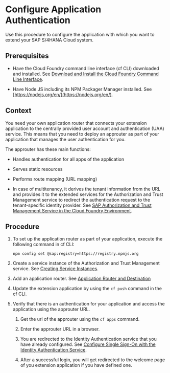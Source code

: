 <!-- loio0926369928ce4e89ac22c847e4a51662 -->

# Configure Application Authentication

Use this procedure to configure the application with which you want to extend your SAP S/4HANA Cloud system.



<a name="loio0926369928ce4e89ac22c847e4a51662__prereq_yzf_wb1_mdb"/>

## Prerequisites

-   Have the Cloud Foundry command line interface \(cf CLI\) downloaded and installed. See [Download and Install the Cloud Foundry Command Line Interface](../50-administration-and-ops/Download_and_Install_the_Cloud_Foundry_Command_Line_Interface_4ef907a.md).

-   Have Node.JS including its NPM Packager Manager installed. See [https://nodejs.org/en/](https://nodejs.org/en/).




<a name="loio0926369928ce4e89ac22c847e4a51662__context_z53_tvb_b2b"/>

## Context

You need your own application router that connects your extension application to the centrally provided user account and authentication \(UAA\) service. This means that you need to deploy an approuter as part of your application that manages the user authentication for you.

The approuter has these main functions:

-   Handles authentication for all apps of the application

-   Serves static resources

-   Performs route mapping \(URL mapping\)

-   In case of multitenancy, it derives the tenant information from the URL and provides it to the extended services for the Authorization and Trust Management service to redirect the authentication request to the tenant-specific identity provider. See [SAP Authorization and Trust Management Service in the Cloud Foundry Environment](../60-security/SAP_Authorization_and_Trust_Management_Service_in_the_Cloud_Foundry_Environment_6373bb7.md).




<a name="loio0926369928ce4e89ac22c847e4a51662__steps_os3_tvb_b2b"/>

## Procedure

1.  To set up the application router as part of your application, execute the following command in cf CLI:

    ```
    npm config set @sap:registry=https://registry.npmjs.org
    ```

2.  Create a service instance of the Authorization and Trust Management service. See [Creating Service Instances](../30-development/Creating_Service_Instances_8221b74.md).

3.  Add an application router. See [Application Router and Destination](https://help.sap.com/viewer/65de2977205c403bbc107264b8eccf4b/Cloud/en-US/3cc788ebc00e40a091505c6b3fa485e7.html)

4.  Update the extension application by using the `cf push` command in the cf CLI.

5.  Verify that there is an authentication for your application and access the application using the approuter URL.

    1.  Get the url of the approuter using the `cf apps` command.

    2.  Enter the approuter URL in a browser.

    3.  You are redirected to the Identity Authentication service that you have already configured. See [Configure Single Sign-On with the Identity Authentication Service](Configure_Single_Sign-On_with_the_Identity_Authentication_Service_8d3c376.md).

    4.  After a successful login, you will get redirected to the welcome page of you extension application if you have defined one.



